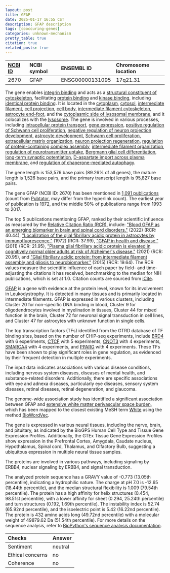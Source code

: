 ```yaml
---
layout: post
title: GFAP
date: 2025-01-17 16:55 CST
description: GFAP description
tags: [cooccuring-genes]
categories: unknown-mechanism
pretty_table: true
citation: true
related_posts: true
---
```




| [NCBI ID](https://www.ncbi.nlm.nih.gov/gene/2670) | NCBI symbol | ENSEMBL ID | Chromosome location |
| :-------- | :------- | :-------- | :------- |
| 2670  | GFAP | ENSG00000131095 | 17q21.31 |



The gene enables [integrin binding](https://amigo.geneontology.org/amigo/term/GO:0005178) and acts as a [structural constituent of cytoskeleton](https://amigo.geneontology.org/amigo/term/GO:0005200), facilitating [protein binding](https://amigo.geneontology.org/amigo/term/GO:0005515) and [kinase binding](https://amigo.geneontology.org/amigo/term/GO:0019900), including [identical protein binding](https://amigo.geneontology.org/amigo/term/GO:0042802). It is located in the [cytoplasm](https://amigo.geneontology.org/amigo/term/GO:0005737), [cytosol](https://amigo.geneontology.org/amigo/term/GO:0005829), [intermediate filament](https://amigo.geneontology.org/amigo/term/GO:0005882), [cell projection](https://amigo.geneontology.org/amigo/term/GO:0042995), [cell body](https://amigo.geneontology.org/amigo/term/GO:0044297), [intermediate filament cytoskeleton](https://amigo.geneontology.org/amigo/term/GO:0045111), [astrocyte end-foot](https://amigo.geneontology.org/amigo/term/GO:0097450), and the [cytoplasmic side of lysosomal membrane](https://amigo.geneontology.org/amigo/term/GO:0098574), and it colocalizes with the [lysosome](https://amigo.geneontology.org/amigo/term/GO:0005764). The gene is involved in various processes, including [intracellular protein transport](https://amigo.geneontology.org/amigo/term/GO:0006886), [gene expression](https://amigo.geneontology.org/amigo/term/GO:0010467), [positive regulation of Schwann cell proliferation](https://amigo.geneontology.org/amigo/term/GO:0010625), [negative regulation of neuron projection development](https://amigo.geneontology.org/amigo/term/GO:0010977), [astrocyte development](https://amigo.geneontology.org/amigo/term/GO:0014002), [Schwann cell proliferation](https://amigo.geneontology.org/amigo/term/GO:0014010), [extracellular matrix organization](https://amigo.geneontology.org/amigo/term/GO:0030198), [neuron projection regeneration](https://amigo.geneontology.org/amigo/term/GO:0031102), [regulation of protein-containing complex assembly](https://amigo.geneontology.org/amigo/term/GO:0043254), [intermediate filament organization](https://amigo.geneontology.org/amigo/term/GO:0045109), [regulation of neurotransmitter uptake](https://amigo.geneontology.org/amigo/term/GO:0051580), [Bergmann glial cell differentiation](https://amigo.geneontology.org/amigo/term/GO:0060020), [long-term synaptic potentiation](https://amigo.geneontology.org/amigo/term/GO:0060291), [D-aspartate import across plasma membrane](https://amigo.geneontology.org/amigo/term/GO:0070779), and [regulation of chaperone-mediated autophagy](https://amigo.geneontology.org/amigo/term/GO:1904714).


The gene length is 153,576 base pairs (89.26% of all genes), the mature length is 1,526 base pairs, and the primary transcript length is 95,827 base pairs.


The gene GFAP (NCBI ID: 2670) has been mentioned in [1,091 publications](https://pubmed.ncbi.nlm.nih.gov/?term=%22GFAP%22) (count from [Pubtator](https://academic.oup.com/nar/article/47/W1/W587/5494727), may differ from the hyperlink count). The earliest year of publication is 1972, and the middle 50% of publications range from 1993 to 2017.


The top 5 publications mentioning GFAP, ranked by their scientific influence as measured by the [Relative Citation Ratio (RCR)](https://journals.plos.org/plosbiology/article?id=10.1371/journal.pbio.1002541), include: ["Blood GFAP as an emerging biomarker in brain and spinal cord disorders."](https://pubmed.ncbi.nlm.nih.gov/35115728) (2022) (RCR: 40.44), ["Localization of the glial fibrillary acidic protein in astrocytes by immunofluorescence."](https://pubmed.ncbi.nlm.nih.gov/4559710) (1972) (RCR: 37.99), ["GFAP in health and disease."](https://pubmed.ncbi.nlm.nih.gov/21219963) (2011) (RCR: 21.95), ["Plasma glial fibrillary acidic protein is elevated in cognitively normal older adults at risk of Alzheimer's disease."](https://pubmed.ncbi.nlm.nih.gov/33431793) (2021) (RCR: 20.95), and ["Glial fibrillary acidic protein: from intermediate filament assembly and gliosis to neurobiomarker."](https://pubmed.ncbi.nlm.nih.gov/25975510) (2015) (RCR: 19.64). The RCR values measure the scientific influence of each paper by field- and time-adjusting the citations it has received, benchmarking to the median for NIH publications, which is set at 1.0. Citation counts are sourced from [iCite](https://icite.od.nih.gov).


[GFAP](https://www.proteinatlas.org/ENSG00000131095-GFAP) is a gene with evidence at the protein level, known for its involvement in Leukodystrophy. It is detected in many tissues and is primarily located in intermediate filaments. GFAP is expressed in various clusters, including Cluster 20 for non-specific DNA binding in blood, Cluster 9 for oligodendrocytes involved in myelination in tissues, Cluster 44 for mixed function in the brain, Cluster 72 for neuronal signal transduction in cell lines, and Cluster 47 for astrocytes with unknown function in single cells.


The top transcription factors (TFs) identified from the GTRD database of TF binding sites, based on the number of CHIP-seq experiments, include [BRD4](https://www.ncbi.nlm.nih.gov/gene/23476) with 6 experiments, [CTCF](https://www.ncbi.nlm.nih.gov/gene/10664) with 5 experiments, [CNOT3](https://www.ncbi.nlm.nih.gov/gene/4849) with 4 experiments, [SMARCA4](https://www.ncbi.nlm.nih.gov/gene/6597) with 4 experiments, and [PPARG](https://www.ncbi.nlm.nih.gov/gene/5468) with 4 experiments. These TFs have been shown to play significant roles in gene regulation, as evidenced by their frequent detection in multiple experiments.



The input data indicates associations with various disease conditions, including nervous system diseases, diseases of mental health, and substance-related disorders. Additionally, there are specific associations with eye and adnexa diseases, particularly eye diseases, sensory system diseases, retinal diseases, retinal degeneration, and glaucoma.


The genome-wide association study has identified a significant association between GFAP and [extensive white matter perivascular space burden](https://pubmed.ncbi.nlm.nih.gov/37069360), which has been mapped to the closest existing MeSH term [White](https://meshb.nlm.nih.gov/record/ui?ui=D000095223) using the method [BioWordVec](https://www.nature.com/articles/s41597-019-0055-0).


The gene is expressed in various neural tissues, including the nerve, brain, and pituitary, as indicated by the BioGPS Human Cell Type and Tissue Gene Expression Profiles. Additionally, the GTEx Tissue Gene Expression Profiles show expression in the Prefrontal Cortex, Amygdala, Caudate nucleus, Hypothalamus, Spinal cord, Thalamus, and Olfactory Bulb, suggesting a ubiquitous expression in multiple neural tissue samples.


The proteins are involved in various pathways, including signaling by ERBB4, nuclear signaling by ERBB4, and signal transduction.



The analyzed protein sequence has a GRAVY value of -0.773 (13.05th percentile), indicating a hydrophilic nature. The charge at pH 7.0 is -12.65 (18.44th percentile), and the median structural flexibility is 1.009 (79.54th percentile). The protein has a high affinity for helix structures (0.454, 98.51st percentile), with a lower affinity for sheet (0.294, 25.24th percentile) and turn structures (0.192, 1.69th percentile). The instability index is 52.74 (65.92nd percentile), and the isoelectric point is 5.42 (16.22nd percentile). The protein is 432 amino acids long (49.72nd percentile) with a molecular weight of 49879.62 Da (51.54th percentile). For more details on the sequence analysis, refer to [BioPython's sequence analysis documentation](https://biopython.org/docs/1.75/api/Bio.SeqUtils.ProtParam.html).





| Checks    | Answer |
| :-------- | :------- |
| Sentiment  | neutral   |
| Ethical concerns | no     |
| Coherence    | no    |